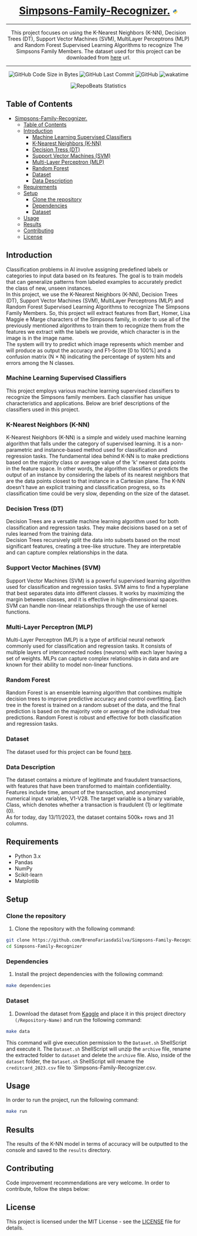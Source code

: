 <div align="center">
  
# [Simpsons-Family-Recognizer.](https://github.com/BrenoFariasdaSilva/Simpsons-Family-Recognizer.git) <img src="https://github.com/devicons/devicon/blob/master/icons/python/python-original.svg"  width="3%" height="3%">

</div>

<div align="center">
  
---

This project focuses on using the K-Nearest Neighbors (K-NN), Decision Trees (DT), Support Vector Machines (SVM), MultiLayer Perceptrons (MLP) and Random Forest Supervised Learning Algorithms to recognize The Simpsons Family Members. The dataset used for this project can be downloaded from [here](https://drive.google.com/uc?export=download&id=1wVyUmsz150uKjOprxRA_4LtmTXDPRp1o) url.

---

</div>

<div align="center">

![GitHub Code Size in Bytes](https://img.shields.io/github/languages/code-size/BrenoFariasdaSilva/Simpsons-Family-Recognizer)
![GitHub Last Commit](https://img.shields.io/github/last-commit/BrenoFariasdaSilva/Simpsons-Family-Recognizer)
![GitHub](https://img.shields.io/github/license/BrenoFariasdaSilva/Simpsons-Family-Recognizer)
![wakatime](https://wakatime.com/badge/github/BrenoFariasdaSilva/Simpsons-Family-Recognizer.svg)

</div>

<div align="center">
  
![RepoBeats Statistics](https://repobeats.axiom.co/api/embed/2a2bfd10cfdfee1520cda5c7aeb0a8555c58334a.svg "Repobeats analytics image")

</div>

## Table of Contents
- [Simpsons-Family-Recognizer. ](#simpsons-family-recognizer-)
	- [Table of Contents](#table-of-contents)
	- [Introduction](#introduction)
		- [Machine Learning Supervised Classifiers](#machine-learning-supervised-classifiers)
		- [K-Nearest Neighbors (K-NN)](#k-nearest-neighbors-k-nn)
		- [Decision Tress (DT)](#decision-tress-dt)
		- [Support Vector Machines (SVM)](#support-vector-machines-svm)
		- [Multi-Layer Perceptron (MLP)](#multi-layer-perceptron-mlp)
		- [Random Forest](#random-forest)
		- [Dataset](#dataset)
		- [Data Description](#data-description)
	- [Requirements](#requirements)
	- [Setup](#setup)
		- [Clone the repository](#clone-the-repository)
		- [Dependencies](#dependencies)
		- [Dataset](#dataset-1)
	- [Usage](#usage)
	- [Results](#results)
	- [Contributing](#contributing)
	- [License](#license)


## Introduction
Classification problems in AI involve assigning predefined labels or categories to input data based on its features. The goal is to train models that can generalize patterns from labeled examples to accurately predict the class of new, unseen instances.  
In this project, we use the K-Nearest Neighbors (K-NN), Decision Trees (DT), Support Vector Machines (SVM), MultiLayer Perceptrons (MLP) and Random Forest Supervised Learning Algorithms to recognize The Simpsons Family Members. So, this project will extract features from Bart, Homer, Lisa Maggie e Marge characters of the Simpsons family, in order to use all of the previously mentioned algorithms to train them to recognize them from the features we extract with the labels we provide, which character is in the image is in the image name.  
The system will try to predict which image represents which member and will produce as output the accuracy and F1-Score [0 to 100%] and a confusion matrix (N × N) indicating the percentage of system hits and errors among the N classes. 

### Machine Learning Supervised Classifiers

This project employs various machine learning supervised classifiers to recognize the Simpsons family members. Each classifier has unique characteristics and applications. Below are brief descriptions of the classifiers used in this project.

### K-Nearest Neighbors (K-NN)

K-Nearest Neighbors (K-NN) is a simple and widely used machine learning algorithm that falls under the category of supervised learning. It is a non-parametric and instance-based method used for classification and regression tasks. The fundamental idea behind K-NN is to make predictions based on the majority class or average value of the 'k' nearest data points in the feature space. In other words, the algorithm classifies or predicts the output of an instance by considering the labels of its nearest neighbors that are the data points closest to that instance in a Cartesian plane. The K-NN doesn't have an explicit training and classification progress, so its classification time could be very slow, depending on the size of the dataset.

### Decision Tress (DT)

Decision Trees are a versatile machine learning algorithm used for both classification and regression tasks. They make decisions based on a set of rules learned from the training data.  
Decision Trees recursively split the data into subsets based on the most significant features, creating a tree-like structure. They are interpretable and can capture complex relationships in the data.

### Support Vector Machines (SVM)

Support Vector Machines (SVM) is a powerful supervised learning algorithm used for classification and regression tasks. SVM aims to find a hyperplane that best separates data into different classes. It works by maximizing the margin between classes, and it is effective in high-dimensional spaces.  
SVM can handle non-linear relationships through the use of kernel functions.

### Multi-Layer Perceptron (MLP)

Multi-Layer Perceptron (MLP) is a type of artificial neural network commonly used for classification and regression tasks. It consists of multiple layers of interconnected nodes (neurons) with each layer having a set of weights. MLPs can capture complex relationships in data and are known for their ability to model non-linear functions.

### Random Forest

Random Forest is an ensemble learning algorithm that combines multiple decision trees to improve predictive accuracy and control overfitting. Each tree in the forest is trained on a random subset of the data, and the final prediction is based on the majority vote or average of the individual tree predictions. Random Forest is robust and effective for both classification and regression tasks.

### Dataset
The dataset used for this project can be found [here](https://drive.google.com/uc?export=download&id=1wVyUmsz150uKjOprxRA_4LtmTXDPRp1o).

### Data Description

The dataset contains a mixture of legitimate and fraudulent transactions, with features that have been transformed to maintain confidentiality. Features include time, amount of the transaction, and anonymized numerical input variables, V1-V28. The target variable is a binary variable, Class, which denotes whether a transaction is fraudulent (1) or legitimate (0).  
As for today, day 13/11/2023, the dataset contains 500k+ rows and 31 columns.

## Requirements

- Python 3.x
- Pandas
- NumPy
- Scikit-learn
- Matplotlib

## Setup

### Clone the repository
1. Clone the repository with the following command:

```bash
git clone https://github.com/BrenoFariasdaSilva/Simpsons-Family-Recognizer.git
cd Simpsons-Family-Recognizer
```

### Dependencies
1. Install the project dependencies with the following command:

```bash
make dependencies
```

### Dataset
1. Download the dataset from [Kaggle](https://www.kaggle.com/datasets/nelgiriyewithana/credit-card-fraud-detection-dataset-2023) and place it in this project directory `(/Repository-Name)` and run the following command:

```bash
make data
```
This command will give execution permission to the `Dataset.sh` ShellScript and execute it. The `Dataset.sh` ShellScript will unzip the `archive` file, rename the extracted folder to `dataset` and delete the `archive` file. Also, inside of the `dataset` folder, the `Dataset.sh` ShellScript will rename the `creditcard_2023.csv` file to `Simpsons-Family-Recognizer.csv.

## Usage

In order to run the project, run the following command:

```bash
make run
```

## Results

The results of the K-NN model in terms of accuracy will be outputted to the console and saved to the `results` directory.

## Contributing
Code improvement recommendations are very welcome. In order to contribute, follow the steps below:

## License

This project is licensed under the MIT License - see the [LICENSE](LICENSE) file for details.
